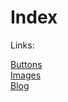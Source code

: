 <!DOCTYPE html>
<html>
<head>
  <meta charset="utf-8">
  <title>Index html</title>
</head>
<body>

<h1>Index</h1>
<p>Links: <br>
  </p>
  <a href="https://Greensomefire.github.io/knoppen.html"> Buttons </a> <br>
  <a href="https://Greensomefire.github.io/images.html"> Images </a> <br>
  <a href="https://Greensomefire.github.io/Blog.html"> Blog </a> <br>

</body>
</html>
